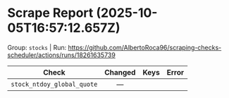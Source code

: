 # Scrape Report (2025-10-05T16:57:12.657Z)

Group: `stocks`  |  Run: https://github.com/AlbertoRoca96/scraping-checks-scheduler/actions/runs/18261635739

| Check | Changed | Keys | Error |
|---|:---:|:--|:--|
| `stock_ntdoy_global_quote` | — |  |  |
